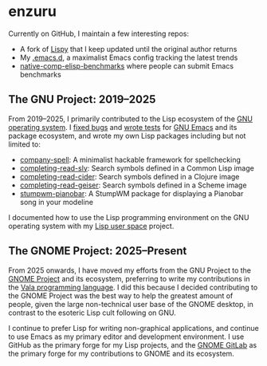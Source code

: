 # enzuru

Currently on GitHub, I maintain a few interesting repos:

- A fork of [Lispy](https://github.com/enzuru/lispy) that I keep updated until the original author returns
- My [.emacs.d](https://github.com/enzuru/.emacs.d), a maximalist Emacs config tracking the latest trends
- [native-comp-elisp-benchmarks](https://github.com/enzuru/native-comp-elisp-benchmarks) where people can submit Emacs benchmarks

## The GNU Project: 2019–2025

From 2019–2025, I primarily contributed to the Lisp ecosystem of the [GNU operating system](https://gnu.org). I [fixed bugs](https://github.com/emacs-mirror/emacs/commits?author=enzuru) and [wrote tests](https://github.com/emacs-mirror/emacs/commit/103ae72ee9f197943265b76590cbad1d6e08a9b5) for [GNU Emacs](https://www.gnu.org/s/emacs/) and its package ecosystem, and wrote my own Lisp packages including but not limited to:

- [company-spell](https://github.com/enzuru/company-spell): A minimalist hackable framework for spellchecking
- [completing-read-sly](https://github.com/enzuru/completing-read-sly): Search symbols defined in a Common Lisp image
- [completing-read-cider](https://github.com/enzuru/completing-read-cider): Search symbols defined in a Clojure image
- [completing-read-geiser](https://github.com/enzuru/completing-read-geiser): Search symbols defined in a Scheme image
- [stumpwm-pianobar](https://github.com/stumpwm/stumpwm-contrib/tree/master/modeline/pianobar): A StumpWM package for displaying a Pianobar song in your modeline

I documented how to use the Lisp programming environment on the GNU operating system with my [Lisp user space](https://github.com/enzuru/lisp-user-space) project.

## The GNOME Project: 2025–Present

From 2025 onwards, I have moved my efforts from the GNU Project to the [GNOME Project](https://gnome.org) and its ecosystem, preferring to write my contributions in the [Vala programming language](https://vala.dev/). I did this because I decided contributing to the GNOME Project was the best way to help the greatest amount of people, given the large non-technical user base of the GNOME desktop, in contrast to the esoteric Lisp cult following on GNU.

I continue to prefer Lisp for writing non-graphical applications, and continue to use Emacs as my primary editor and development environment. I use GitHub as the primary forge for my Lisp projects, and the [GNOME GitLab](https://gitlab.gnome.org/enzuru) as the primary forge for my contributions to GNOME and its ecosystem.

